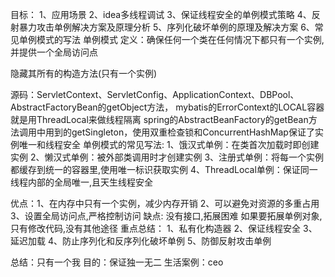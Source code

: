 目标： 1、应用场景 2、idea多线程调试 3、保证线程安全的单例模式策略 4、反射暴力攻击单例解决方案及原理分析 5、序列化破坏单例的原理及解决方案 6、常见单例模式的写法 单例模式
定义：确保任何一个类在任何情况下都只有一个实例,并提供一个全局访问点

隐藏其所有的构造方法(只有一个实例)

源码：ServletContext、ServletConfig、ApplicationContext、DBPool、
    AbstractFactoryBean的getObject方法，
    mybatis的ErrorContext的LOCAL容器就是用ThreadLocal来做线程隔离
    spring的AbstractBeanFactory的getBean方法调用中用到的getSingleton，使用双重检查锁和ConcurrentHashMap保证了实例唯一和线程安全
单例模式的常见写法:
1、饿汉式单例：在类首次加载时即创建实例 
2、懒汉式单例：被外部类调用时才创建实例 
3、注册式单例：将每一个实例都缓存到统一的容器里,使用唯一标识获取实例 
4、ThreadLocal单例：保证同一线程内部的全局唯一,且天生线程安全

优点：1、在内存中只有一个实例，减少内存开销
     2、可以避免对资源的多重占用
     3、设置全局访问点,严格控制访问
缺点: 没有接口,拓展困难
      如果要拓展单例对象,只有修改代码,没有其他途径
重点总结：
  1、私有化构造器
  2、保证线程安全
  3、延迟加载
  4、防止序列化和反序列化破坏单例
  5、防御反射攻击单例

总结：只有一个我
目的：保证独一无二
生活案例：ceo

